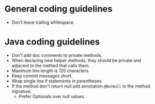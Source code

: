 # General coding guidelines
- Don't leave trailing whitespace.

# Java coding guidelines
- Don't add doc comments to private methods.
- When declaring new helper methods, they should be private and adjacent to the method that calls them.
- Maximum line length is 120 characters.
- Keep commit messages short.
- Wrap single line if statements in parentheses.
- If the method don't return null add annotation `@NotNull` to the method signature.
    - Prefer Optionals over null values.
